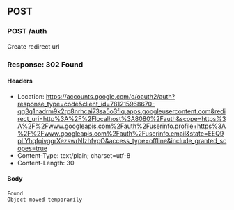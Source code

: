 ## POST

### POST /auth

Create redirect url

### Response: 302 Found

#### Headers

* Location: https://accounts.google.com/o/oauth2/auth?response_type=code&client_id=781215968670-qg3g1nadrm9k2rp8nrhcai73sa5o3fiq.apps.googleusercontent.com&redirect_uri=http%3A%2F%2Flocalhost%3A8080%2Fauth&scope=https%3A%2F%2Fwww.googleapis.com%2Fauth%2Fuserinfo.profile+https%3A%2F%2Fwww.googleapis.com%2Fauth%2Fuserinfo.email&state=EEQ9pLYhqfqivggrXezswrNIzhfvpO&access_type=offline&include_granted_scopes=true
* Content-Type: text/plain; charset=utf-8
* Content-Length: 30

#### Body

```
Found
Object moved temporarily
```

